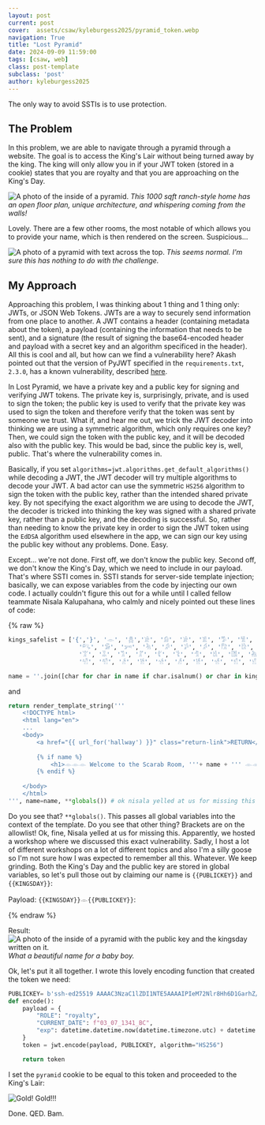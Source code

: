 ```yaml
---
layout: post
current: post
cover:  assets/csaw/kyleburgess2025/pyramid_token.webp
navigation: True
title: "Lost Pyramid"
date: 2024-09-09 11:59:00
tags: [csaw, web]
class: post-template
subclass: 'post'
author: kyleburgess2025
---
```


The only way to avoid SSTIs is to use protection.

## The Problem

In this problem, we are able to navigate through a pyramid through a website. The goal is to access the King's Lair without being turned away by the king. The king will only allow you in if your JWT token (stored in a cookie) states that you are royalty and that you are approaching on the King's Day.

![A photo of the inside of a pyramid.](/assets/csaw/kyleburgess2025/pyramid.webp)
*This 1000 sqft ranch-style home has an open floor plan, unique architecture, and whispering coming from the walls!*

Lovely. There are a few other rooms, the most notable of which allows you to provide your name, which is then rendered on the screen. Suspicious...

![A photo of a pyramid with text across the top.](/assets/csaw/kyleburgess2025/scarab.webp)
*This seems normal. I'm sure this has nothing to do with the challenge.*

## My Approach

Approaching this problem, I was thinking about 1 thing and 1 thing only: JWTs, or JSON Web Tokens. JWTs are a way to securely send information from one place to another. A JWT contains a header (containing metadata about the token), a payload (containing the information that needs to be sent), and a signature (the result of signing the base64-encoded header and payload with a secret key and an algorithm specificed in the header). All this is cool and all, but how can we find a vulnerability here? Akash pointed out that the version of PyJWT specified in the `requirements.txt`, `2.3.0`, has a known vulnerability, described [here](https://github.com/jpadilla/pyjwt/security/advisories/GHSA-ffqj-6fqr-9h24). 


In Lost Pyramid, we have a private key and a public key for signing and verifying JWT tokens. The private key is, surprisingly, private, and is used to sign the token; the public key is used to verify that the private key was used to sign the token and therefore verify that the token was sent by someone we trust. What if, and hear me out, we trick the JWT decoder into thinking we are using a symmetric algorithm, which only requires one key? Then, we could sign the token with the public key, and it will be decoded also with the public key. This would be bad, since the public key is, well, public. That's where the vulnerability comes in. 

Basically, if you set `algorithms=jwt.algorithms.get_default_algorithms()` while decoding a JWT, the JWT decoder will try multiple algorithms to decode your JWT. A bad actor can use the symmetric `HS256` algorithm to sign the token with the public key, rather than the intended shared private key. By not specifying the exact algorithm we are using to decode the JWT, the decoder is tricked into thinking the key was signed with a shared private key, rather than a public key, and the decoding is successful. So, rather than needing to know the private key in order to sign the JWT token using the `EdDSA` algorithm used elsewhere in the app, we can sign our key using the public key without any problems. Done. Easy.

Except... we're not done. First off, we don't know the public key. Second off, we don't know the King's Day, which we need to include in our payload. That's where SSTI comes in. SSTI stands for server-side template injection; basically, we can expose variables from the code by injecting our own code. I actually couldn't figure this out for a while until I called fellow teammate Nisala Kalupahana, who calmly and nicely pointed out these lines of code:

{% raw %}

```python
kings_safelist = ['{','}', '𓁹', '𓆣','𓀀', '𓀁', '𓀂', '𓀃', '𓀄', '𓀅', '𓀆', '𓀇', '𓀈', '𓀉', '𓀊', 
                    '𓀐', '𓀑', '𓀒', '𓀓', '𓀔', '𓀕', '𓀖', '𓀗', '𓀘', '𓀙', '𓀚', '𓀛', '𓀜', '𓀝', '𓀞', '𓀟',
                    '𓀠', '𓀡', '𓀢', '𓀣', '𓀤', '𓀥', '𓀦', '𓀧', '𓀨', '𓀩', '𓀪', '𓀫', '𓀬', '𓀭', '𓀮', '𓀯',
                    '𓀰', '𓀱', '𓀲', '𓀳', '𓀴', '𓀵', '𓀶', '𓀷', '𓀸', '𓀹', '𓀺', '𓀻']  

name = ''.join([char for char in name if char.isalnum() or char in kings_safelist])
```

and 

```python
return render_template_string('''
    <!DOCTYPE html>
    <html lang="en">
    ...
    <body>
        <a href="{{ url_for('hallway') }}" class="return-link">RETURN</a>
        
        {% if name %}
            <h1>𓁹𓁹𓁹 Welcome to the Scarab Room, '''+ name + ''' 𓁹𓁹𓁹</h1>
        {% endif %}
        
    </body>
    </html>
''', name=name, **globals()) # ok nisala yelled at us for missing this
```

Do you see that? `**globals()`. This passes all global variables into the context of the template. Do you see that other thing? Brackets are on the allowlist! Ok, fine, Nisala yelled at us for missing this. Apparently, we hosted a workshop where we discussed this exact vulnerability. Sadly, I host a lot of different workshops on a lot of different topics and also I'm a silly goose so I'm not sure how I was expected to remember all this. Whatever. We keep grinding. Both the King's Day and the public key are stored in global variables, so let's pull those out by claiming our name is `{{PUBLICKEY}}` and `{{KINGSDAY}}`:

Payload: `{{KINGSDAY}}𓁹{{PUBLICKEY}}`:

{% endraw %}

Result:
![A photo of the inside of a pyramid with the public key and the kingsday written on it.](/assets/csaw/kyleburgess2025/scarab_key.webp)
*What a beautiful name for a baby boy.*

Ok, let's put it all together. I wrote this lovely encoding function that created the token we need:

```python
PUBLICKEY= b'ssh-ed25519 AAAAC3NzaC1lZDI1NTE5AAAAIPIeM72Nlr8Hh6D1GarhZ/DCPRCR1sOXLWVTrUZP9aw2'
def encode():
    payload = {
        "ROLE": "royalty",
        "CURRENT_DATE": f"03_07_1341_BC",
        "exp": datetime.datetime.now(datetime.timezone.utc) + datetime.timedelta(days=(365*3000))
    }
    token = jwt.encode(payload, PUBLICKEY, algorithm="HS256")

    return token
```

I set the `pyramid` cookie to be equal to this token and proceeded to the King's Lair:

![Gold! Gold!!!](/assets/csaw/kyleburgess2025/pyramid_flag.webp)

Done. QED. Bam.